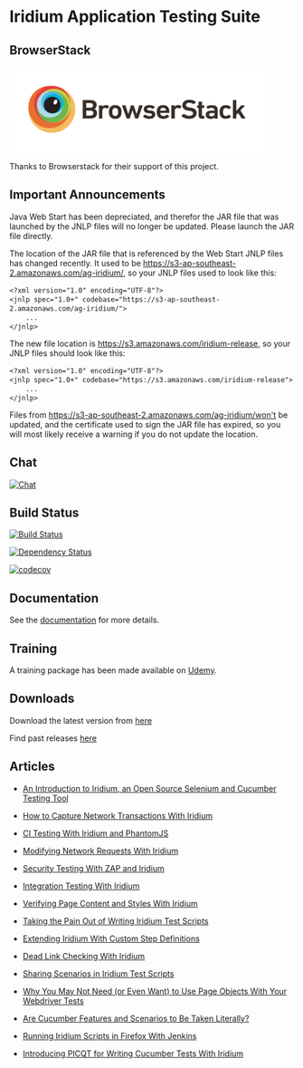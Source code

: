 # Iridium Application Testing Suite

## BrowserStack

![Browserstack](browserstack.png)

Thanks to Browserstack for their support of this project.

## Important Announcements

Java Web Start has been depreciated, and therefor the JAR file that was launched by the JNLP files will no longer be updated.
Please launch the JAR file directly.

The location of the JAR file that is referenced by the Web Start JNLP files has changed recently. It used to be https://s3-ap-southeast-2.amazonaws.com/ag-iridium/, so your JNLP files used to look like this:
```
<?xml version="1.0" encoding="UTF-8"?>  
<jnlp spec="1.0+" codebase="https://s3-ap-southeast-2.amazonaws.com/ag-iridium/">  
    ...  
</jnlp>
```
The new file location is https://s3.amazonaws.com/iridium-release, so your JNLP files should look like this:
```
<?xml version="1.0" encoding="UTF-8"?>  
<jnlp spec="1.0+" codebase="https://s3.amazonaws.com/iridium-release">  
    ...  
</jnlp>
```
Files from https://s3-ap-southeast-2.amazonaws.com/ag-iridium/won't be updated, and the certificate used to sign the JAR file has expired, so you will most likely receive a warning if you do not update the location.

## Chat

[![Chat](https://badges.gitter.im/Iridiumtester/repo.png)](https://gitter.im/Iridiumtester/Lobby)

## Build Status
[![Build Status](https://travis-ci.org/mcasperson/IridiumApplicationTesting.svg?branch=master)](https://travis-ci.org/mcasperson/IridiumApplicationTesting)

[![Dependency Status](https://www.versioneye.com/user/projects/57c4c52f69d94900403f6466/badge.svg?style=flat-square)](https://www.versioneye.com/user/projects/57c4c52f69d94900403f6466)

[![codecov](https://codecov.io/gh/mcasperson/IridiumApplicationTesting/branch/master/graph/badge.svg)](https://codecov.io/gh/mcasperson/IridiumApplicationTesting)

## Documentation
See the [documentation](https://autogeneral.gitbooks.io/iridiumapplicationtesting-gettingstartedguide/content/)
for more details.

## Training
A training package has been made available on [Udemy](https://www.udemy.com/creating-end-to-end-tests-with-cucumber-and-webdriver/?couponCode=IRIDIUM_COUPON_2017).

## Downloads
Download the latest version from [here](https://s3.amazonaws.com/iridium-release/IridiumApplicationTesting.jar)

Find past releases [here](https://github.com/mcasperson/IridiumApplicationTesting/releases)

## Articles

* [An Introduction to Iridium, an Open Source Selenium and Cucumber Testing Tool](https://dzone.com/articles/an-introduction-to-iridium-an-open-source-selenium)

* [How to Capture Network Transactions With Iridium](https://dzone.com/articles/network-analysis-with-iridium)

* [CI Testing With Iridium and PhantomJS](https://dzone.com/articles/ci-testing-with-iridium-and-phantomjs)

* [Modifying Network Requests With Iridium](https://dzone.com/articles/modifying-network-requests-with-iridium)

* [Security Testing With ZAP and Iridium](https://dzone.com/articles/security-testing-with-zap-and-iridium)

* [Integration Testing With Iridium](https://dzone.com/articles/integration-testing-with-iridium)

* [Verifying Page Content and Styles With Iridium](http://dzone.com/articles/verifying-page-content-and-styles-with-iridium)

* [Taking the Pain Out of Writing Iridium Test Scripts](https://dzone.com/articles/taking-the-pain-out-of-writing-iridium-test-script)

* [Extending Iridium With Custom Step Definitions](https://dzone.com/articles/extending-iridium-with-custom-step-definitions)

* [Dead Link Checking With Iridium](https://dzone.com/articles/dead-link-checking-with-iridium)

* [Sharing Scenarios in Iridium Test Scripts](https://dzone.com/articles/sharing-scenarios-in-iridium-test-scripts)

* [Why You May Not Need (or Even Want) to Use Page Objects With Your Webdriver Tests](https://dzone.com/articles/why-you-may-not-need-or-even-want-to-use-page-obje)

* [Are Cucumber Features and Scenarios to Be Taken Literally?](https://dzone.com/articles/do-you-need-to-take-a-literal-view-of-features-and)

* [Running Iridium Scripts in Firefox With Jenkins](https://dzone.com/articles/running-iridium-scripts-in-firefox-in-jenkins)

* [Introducing PICQT for Writing Cucumber Tests With Iridium](https://dzone.com/articles/introducing-picqt-for-writing-cucumber-tests-with)
